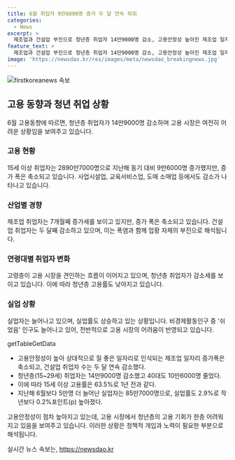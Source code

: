 ```yaml
---
title: 6월 취업자 9만6000명 증가 두 달 연속 하회
categories:
  - News
excerpt: >
  제조업과 건설업 부진으로 청년층 취업자 14만9000명 감소, 고용안정성 높아진 제조업 일자리도 축소 - 6월 고용동향 발표에 따르면 취업자 수는 9만6000명 늘어 2890만7000명이었으나, 청년층과 40대 취업자는 줄어들었고, 건설업과 제조업 취업자 수가 감소했다. 이에 고용률은 63.5%로 1년 전과 동일하나, 실업자는 늘어나고 실업률은 2.9%로 상승했다. 60세 이상과 50대 비경제활동인구가 증가한 가운데, 40개월 만에 비경제활동인구가 증가했으며, 50대 여성의 비경제활동인구가 증가했다는 것이 특징이다.
feature_text: >
  제조업과 건설업 부진으로 청년층 취업자 14만9000명 감소, 고용안정성 높아진 제조업 일자리도 축소 - 6월 고용동향 발표에 따르면 취업자 수는 9만6000명 늘어 2890만7000명이었으나, 청년층과 40대 취업자는 줄어들었고, 건설업과 제조업 취업자 수가 감소했다. 이에 고용률은 63.5%로 1년 전과 동일하나, 실업자는 늘어나고 실업률은 2.9%로 상승했다. 60세 이상과 50대 비경제활동인구가 증가한 가운데, 40개월 만에 비경제활동인구가 증가했으며, 50대 여성의 비경제활동인구가 증가했다는 것이 특징이다.
image: 'https://newsdao.kr/res/images/meta/newsdao_breakingnews.jpg'
---
```


<p><img src="https://newsdao.kr/res/images/meta/newsdao_breakingnews.jpg" alt="firstkoreanews 속보" /></p>

<h2 data-ke-size="size26">고용 동향과 청년 취업 상황</h2>

<p data-ke-size="size16">6월 고용동향에 따르면, 청년층 취업자가 14만9000명 감소하며 고용 시장은 여전히 어려운 상황임을 보여주고 있습니다.</p> 

<h3>고용 현황</h3>

<p data-ke-size="size16">15세 이상 취업자는 2890만7000명으로 지난해 동기 대비 9만6000명 증가했지만, 증가 폭은 축소되고 있습니다. 사업시설업, 교육서비스업, 도매 소매업 등에서도 감소가 나타나고 있습니다.</p>

<h3>산업별 경향</h3>

<p data-ke-size="size16">제조업 취업자는 7개월째 증가세를 보이고 있지만, 증가 폭은 축소되고 있습니다. 건설업 취업자는 두 달째 감소하고 있으며, 이는 폭염과 함께 업황 자체의 부진으로 해석됩니다.</p>

<h3>연령대별 취업자 변화</h3>

<p data-ke-size="size16">고령층이 고용 시장을 견인하는 흐름이 이어지고 있으며, 청년층 취업자가 감소세를 보이고 있습니다. 이에 따라 청년층 고용률도 낮아지고 있습니다.</p>

<h3>실업 상황</h3>

<p data-ke-size="size16">실업자는 늘어나고 있으며, 실업률도 상승하고 있는 상황입니다. 비경제활동인구 중 '쉬었음' 인구도 늘어나고 있어, 전반적으로 고용 시장의 어려움이 반영되고 있습니다.</p>

<p>getTableGetData</p>

<ul>
<li>고용안정성이 높아 상대적으로 질 좋은 일자리로 인식되는 제조업 일자리 증가폭은 축소되고, 건설업 취업자 수는 두 달 연속 감소했다.</li>
<li>청년층(15~29세) 취업자는 14만9000명 감소했고 40대도 10만6000명 줄었다.</li>
<li>이에 따라 15세 이상 고용률은 63.5%로 1년 전과 같다.</li>
<li>지난해 6월보다 5만명 더 늘어난 실업자는 85만7000명으로, 실업률도 2.9%로 작년보다 0.2%포인트(p) 높아졌다.</li>
</ul>

<p data-ke-size="size16">고용안정성이 점차 높아지고 있는데, 고용 시장에서 청년층의 고용 기회가 한층 어려워지고 있음을 보여주고 있습니다. 이러한 상황은 정책적 개입과 노력이 필요한 부분으로 해석됩니다.</p>
실시간 뉴스 속보는, <a href="https://newsdao.kr" rel="dofollow">https://newsdao.kr</a>



